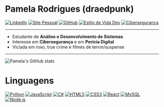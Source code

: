 # Pamela Rodrigues (draedpunk)

[![LinkedIn](https://img.shields.io/badge/LinkedIn-PamelaRodrigues-blue?logo=linkedin)](https://www.linkedin.com/in/rodrigues-pamela)
[![Site Pessoal](https://img.shields.io/badge/Site-PastelEcho-9b59b6?style=for-the-badge)](https://pastel-echo.vercel.app/)
[![GitHub](https://img.shields.io/badge/GitHub-draedpunk-black?logo=github)](https://github.com/draedpunk)
[![Estilo de Vida Dev](https://img.shields.io/badge/Dev_Lifestyle-Night%20Coder-ff69b4)]()
[![Cibersegurança](https://img.shields.io/badge/Foco-Cybersec-critical)]()

---

- Estudante de **Análise e Desenvolvimento de Sistemas**  
- Interesse em **Cibersegurança** e em **Perícia Digital**  
- Viciada em roxo, true crime e filmes de terror/suspense

---

![Pamela's GitHub stats](https://github-readme-stats.vercel.app/api?username=draedpunk&show_icons=true&theme=tokyonight)

# Linguagens

[![Python](https://img.shields.io/badge/Python-3670A0?style=for-the-badge&logo=python&logoColor=ffdd54)]()
[![JavaScript](https://img.shields.io/badge/JavaScript-F7DF1E?style=for-the-badge&logo=javascript&logoColor=black)]()
[![C#](https://img.shields.io/badge/C%23-239120?style=for-the-badge&logo=c-sharp&logoColor=white)]()
[![HTML5](https://img.shields.io/badge/HTML5-E34F26?style=for-the-badge&logo=html5&logoColor=white)]()
[![CSS3](https://img.shields.io/badge/CSS3-1572B6?style=for-the-badge&logo=css3&logoColor=white)]()
[![React](https://img.shields.io/badge/React-20232A?style=for-the-badge&logo=react&logoColor=61DAFB)]()
[![MySQL](https://img.shields.io/badge/MySQL-4479A1?style=for-the-badge&logo=mysql&logoColor=white)]()
[![Node.js](https://img.shields.io/badge/Node.js-339933?style=for-the-badge&logo=nodedotjs&logoColor=white)]()
